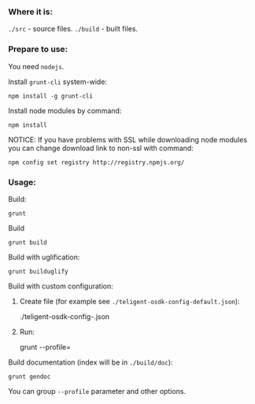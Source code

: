 ### Where it is:

`./src` - source files.
`./build` - built files.

### Prepare to use:

You need `nodejs`.

Install `grunt-cli` system-wide:

    npm install -g grunt-cli

Install node modules by command:

    npm install

NOTICE:
If you have problems with SSL while downloading node modules you can change download link to non-ssl with command:

    npm config set registry http://registry.npmjs.org/

### Usage:

Build:

    grunt

Build

    grunt build

Build with uglification:

    grunt builduglify

Build with custom configuration:

1) Create file (for example see `./teligent-osdk-config-default.json`):

    ./teligent-osdk-config-<configname>.json

2) Run:

    grunt --profile=<configname>

Build documentation (index will be in `./build/doc`):

    grunt gendoc

You can group `--profile` parameter and other options.

